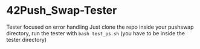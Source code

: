# 42Push_Swap-Tester
Tester focused on error handling
Just clone the repo inside your pushswap directory, run the tester with ```bash test_ps.sh``` (you have to be inside the tester directory)
